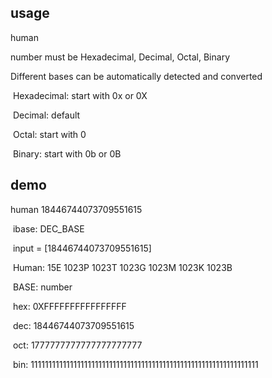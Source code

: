 ## usage

human <number>

number must be Hexadecimal, Decimal, Octal, Binary

Different bases can be automatically detected and converted

​	Hexadecimal: start with 0x or 0X

​	Decimal: default

​	Octal: start with 0

​	Binary: start with 0b or 0B

## demo

human 18446744073709551615

​	ibase: DEC_BASE

​	input = [18446744073709551615]

​	Human: 15E 1023P 1023T 1023G 1023M 1023K 1023B 

​	BASE:	number

​	hex: 	0XFFFFFFFFFFFFFFFF

​	dec: 	18446744073709551615

​	oct: 	1777777777777777777777

​	bin: 	1111111111111111111111111111111111111111111111111111111111111111

